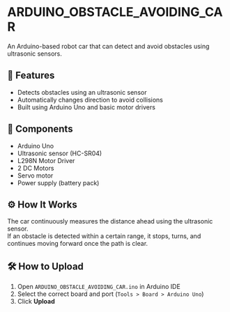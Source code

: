 # ARDUINO_OBSTACLE_AVOIDING_CAR

An Arduino-based robot car that can detect and avoid obstacles using ultrasonic sensors.

## 🚗 Features
- Detects obstacles using an ultrasonic sensor
- Automatically changes direction to avoid collisions
- Built using Arduino Uno and basic motor drivers

## 🧠 Components
- Arduino Uno
- Ultrasonic sensor (HC-SR04)
- L298N Motor Driver
- 2 DC Motors
- Servo motor
- Power supply (battery pack)

## ⚙️ How It Works
The car continuously measures the distance ahead using the ultrasonic sensor.  
If an obstacle is detected within a certain range, it stops, turns, and continues moving forward once the path is clear.

## 🛠️ How to Upload
1. Open `ARDUINO_OBSTACLE_AVOIDING_CAR.ino` in Arduino IDE
2. Select the correct board and port (`Tools > Board > Arduino Uno`)
3. Click **Upload**


